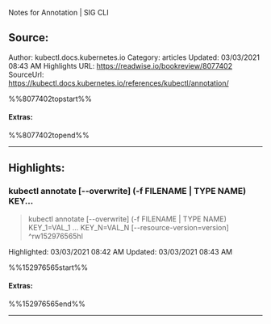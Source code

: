 Notes for Annotation | SIG CLI

## Source:
Author: kubectl.docs.kubernetes.io
Category: articles
Updated: 03/03/2021 08:43 AM
Highlights URL: https://readwise.io/bookreview/8077402
SourceUrl: https://kubectl.docs.kubernetes.io/references/kubectl/annotation/

%%8077402topstart%%
#### Extras:

%%8077402topend%%
 
-----
 ## Highlights:

### kubectl annotate [--overwrite] (-f FILENAME | TYPE NAME) KEY...
>kubectl annotate [--overwrite] (-f FILENAME | TYPE NAME) KEY_1=VAL_1 ... KEY_N=VAL_N [--resource-version=version] ^rw152976565hl


Highlighted: 03/03/2021 08:42 AM
Updated: 03/03/2021 08:43 AM

%%152976565start%%
#### Extras:

%%152976565end%%

------

